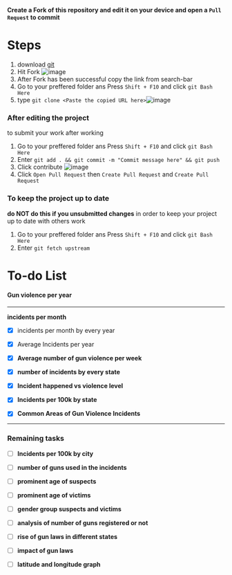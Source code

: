 **Create a Fork of this repository and edit it on your device and open a ``Pull Request`` to commit**

# Steps
1. download [git](https://git-scm.com/downloads) 
2. Hit Fork ![image](https://user-images.githubusercontent.com/94789127/152694286-785b5b5d-b314-4108-a457-8ff5c23ed775.png)
3. After Fork has been successful copy the link from search-bar
4. Go to your preffered folder ans Press ``Shift + F10`` and click ``git Bash Here``
5. type ``git clone <Paste the copied URL here>``![image](https://user-images.githubusercontent.com/94789127/152694666-59c5c23c-f074-4b23-9956-1221d0c6d734.png)


### **After editing the project**
to submit your work after working 
1. Go to your preffered folder ans Press ``Shift + F10`` and click ``git Bash Here``
2. Enter ``git add . && git commit -m "Commit message here" && git push``
3. Click contribute ![image](https://user-images.githubusercontent.com/94789127/152694787-95332898-2a77-4f2d-9f8e-e8957ed800d5.png)
4. Click ``Open Pull Request`` then ``Create Pull Request`` and ``Create Pull Request``

### **To keep the project up to date**
**do NOT do this if you unsubmitted changes**
in order to keep your project up to date with others work
1. Go to your preffered folder ans Press ``Shift + F10`` and click ``git Bash Here``
3. Enter ``git fetch upstream``

# To-do List

#### Gun violence per year 
***


**incidents per month**

- [x] incidents per month by every year 
- [x] Average Incidents per year

- [x] **Average number of gun violence per week**
 
- [x] **number of incidents by every state**

- [x] **Incident happened vs violence level**

- [x] **Incidents per 100k by state**

- [x] **Common Areas of Gun Violence Incidents**

***

### Remaining tasks 


- [ ] **Incidents per 100k by city**

- [ ] **number of guns used in the incidents**

- [ ] **prominent age of suspects**

- [ ] **prominent age of victims**

- [ ] **gender group suspects and victims**

- [ ] **analysis of number of guns registered or not**

- [ ] **rise of gun laws in different states**

- [ ] **impact of gun laws**

- [ ] **latitude and longitude graph**
